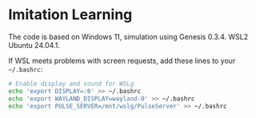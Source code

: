 # Imitation Learning
The code is based on Windows 11, simulation using Genesis 0.3.4. WSL2 Ubuntu 24.04.1.

If WSL meets problems with screen requests, add these lines to your `~/.bashrc`:

```bash
# Enable display and sound for WSLg
echo 'export DISPLAY=:0' >> ~/.bashrc
echo 'export WAYLAND_DISPLAY=wayland-0' >> ~/.bashrc
echo 'export PULSE_SERVER=/mnt/wslg/PulseServer' >> ~/.bashrc

